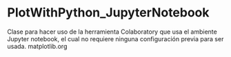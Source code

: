 # PlotWithPython_JupyterNotebook


Clase para hacer uso de la herramienta Colaboratory que usa el ambiente Jupyter notebook, el cual no requiere ninguna configuración previa para ser usada. 
matplotlib.org
